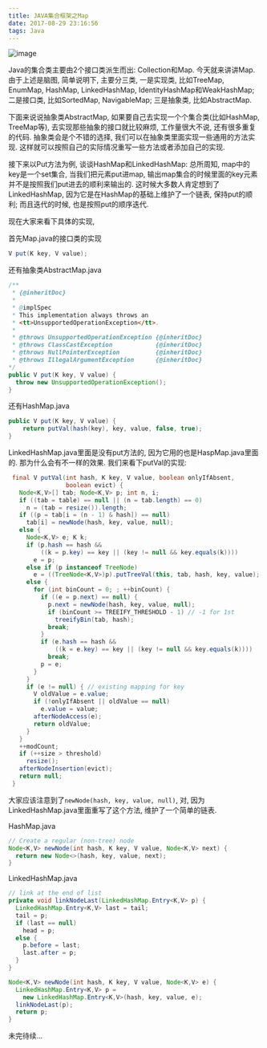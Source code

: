 ```yaml
---
title: JAVA集合框架之Map
date: 2017-08-29 23:16:56
tags: Java
---
```


![image](https://github.com/bmwu/bmwu.github.io/blob/master/images/JAVA%E9%9B%86%E5%90%88%E5%9B%BE%E8%B0%B1-Map.png?raw=true)

Java的集合类主要由2个接口类派生而出: Collection和Map. 今天就来讲讲Map. 由于上述是脑图, 简单说明下, 主要分三类, 一是实现类, 比如TreeMap, EnumMap, HashMap, LinkedHashMap, IdentityHashMap和WeakHashMap; 二是接口类, 比如SortedMap, NavigableMap; 三是抽象类, 比如AbstractMap. 

下面来说说抽象类AbstractMap, 如果要自己去实现一个个集合类(比如HashMap, TreeMap等), 去实现那些抽象的接口就比较麻烦, 工作量很大不说, 还有很多重复的代码. 抽象类会是个不错的选择, 我们可以在抽象类里面实现一些通用的方法实现. 这样就可以按照自己的实际情况重写一些方法或者添加自己的实现.

接下来以Put方法为例, 谈谈HashMap和LinkedHashMap: 总所周知, map中的key是一个set集合, 当我们把元素put进map, 输出map集合的时候里面的key元素并不是按照我们put进去的顺利来输出的. 这时候大多数人肯定想到了LinkedHashMap, 因为它是在HashMap的基础上维护了一个链表, 保持put的顺利; 而且迭代的时候, 也是按照put的顺序迭代. 



现在大家来看下具体的实现, 

首先Map.java的接口类的实现

```java
V put(K key, V value);
```

还有抽象类AbstractMap.java

```java
/**
 * {@inheritDoc}
 *
 * @implSpec
 * This implementation always throws an
 * <tt>UnsupportedOperationException</tt>.
 *
 * @throws UnsupportedOperationException {@inheritDoc}
 * @throws ClassCastException            {@inheritDoc}
 * @throws NullPointerException          {@inheritDoc}
 * @throws IllegalArgumentException      {@inheritDoc}
*/
public V put(K key, V value) {
  throw new UnsupportedOperationException();
}
```

还有HashMap.java

```java
public V put(K key, V value) {
	return putVal(hash(key), key, value, false, true);
}
```

LinkedHashMap.java里面是没有put方法的, 因为它用的也是HaspMap.java里面的. 那为什么会有不一样的效果. 我们来看下putVal的实现:

```java
 final V putVal(int hash, K key, V value, boolean onlyIfAbsent,
                boolean evict) {
   Node<K,V>[] tab; Node<K,V> p; int n, i;
   if ((tab = table) == null || (n = tab.length) == 0)
     n = (tab = resize()).length;
   if ((p = tab[i = (n - 1) & hash]) == null)
     tab[i] = newNode(hash, key, value, null);
   else {
     Node<K,V> e; K k;
     if (p.hash == hash &&
         ((k = p.key) == key || (key != null && key.equals(k))))
       e = p;
     else if (p instanceof TreeNode)
       e = ((TreeNode<K,V>)p).putTreeVal(this, tab, hash, key, value);
     else {
       for (int binCount = 0; ; ++binCount) {
         if ((e = p.next) == null) {
           p.next = newNode(hash, key, value, null);
           if (binCount >= TREEIFY_THRESHOLD - 1) // -1 for 1st
             treeifyBin(tab, hash);
           break;
         }
         if (e.hash == hash &&
             ((k = e.key) == key || (key != null && key.equals(k))))
           break;
         p = e;
       }
     }
     if (e != null) { // existing mapping for key
       V oldValue = e.value;
       if (!onlyIfAbsent || oldValue == null)
         e.value = value;
       afterNodeAccess(e);
       return oldValue;
     }
   }
   ++modCount;
   if (++size > threshold)
     resize();
   afterNodeInsertion(evict);
   return null;
 }
```

大家应该注意到了`newNode(hash, key, value, null)`, 对, 因为LinkedHashMap.java里面重写了这个方法, 维护了一个简单的链表.

HashMap.java

```java
// Create a regular (non-tree) node
Node<K,V> newNode(int hash, K key, V value, Node<K,V> next) {
  return new Node<>(hash, key, value, next);
}
```

LinkedHashMap.java

```java
// link at the end of list
private void linkNodeLast(LinkedHashMap.Entry<K,V> p) {
  LinkedHashMap.Entry<K,V> last = tail;
  tail = p;
  if (last == null)
    head = p;
  else {
    p.before = last;
    last.after = p;
  }
}

Node<K,V> newNode(int hash, K key, V value, Node<K,V> e) {
  LinkedHashMap.Entry<K,V> p =
    new LinkedHashMap.Entry<K,V>(hash, key, value, e);
  linkNodeLast(p);
  return p;
}
```



未完待续...